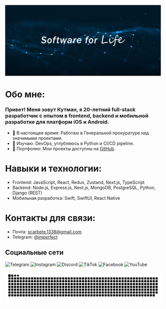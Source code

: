 <img src="https://raw.githubusercontent.com/Scarbete/Scarbete/main/assets/software_banner.jpeg" width="100%" height="80%" alt="myImage">

# Обо мне:
### Привет! Меня зовут Кутман, я 20-летний full-stack разработчик с опытом в frontend, backend и мобильной разработке для платформ iOS и Android.
 - 💼 В настоящее время: Работаю в Генеральной прокуратуре над значимыми проектами.
 - 🚀 Изучаю: DevOps, углубляюсь в Python и CI/CD pipeline.
 - 📂 Портфолио: Мои проекты доступны на [GitHub](https://github.com/Scarbete?tab=repositories).

# Навыки и технологии:
 - Frontend: JavaScript, React, Redux, Zustand, Next.js, TypeScript
 - Backend: Node.js, Express.js, Nest.js, MongoDB, PostgreSQL, Python, Django (REST)
 - Мобильная разработка: Swift, SwiftUI, React Native

# Контакты для связи:
 - Почта: [scarbete.1338@gmail.com](mailto:scarbete.1338@gmail.com)
 - Telegram: [@impxrfect](https://t.me/impxrfect)

## Социальные сети
![Telegram](https://img.shields.io/badge/-Telegram-black?logo=telegram&style=for-the-badge&labelColor=none)
![Instagram](https://img.shields.io/badge/-Instagram-black?logo=instagram&style=for-the-badge&labelColor=none)
![Discord](https://img.shields.io/badge/-Discord-black?logo=discord&style=for-the-badge&labelColor=none)
![TikTok](https://img.shields.io/badge/-TikTok-black?logo=tiktok&style=for-the-badge&labelColor=none)
![Facebook](https://img.shields.io/badge/-Facebook-black?logo=facebook&style=for-the-badge&labelColor=none)
![YouTube](https://img.shields.io/badge/-YouTube-black?logo=youtube&style=for-the-badge&logoColor=red&labelColor=none)

<img src="https://raw.githubusercontent.com/platane/snk/output/github-contribution-grid-snake-dark.svg" alt="Snake animation" />